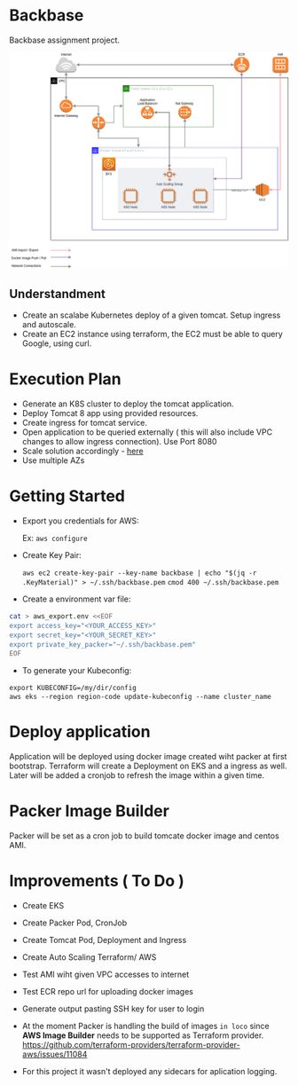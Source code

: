 # Backbase
Backbase assignment project.

![Diagram](backbase.png)

## Understandment

- Create an scalabe Kubernetes deploy of a given tomcat. Setup ingress and autoscale.
- Create an EC2 instance using terraform, the EC2 must be able to query Google, using curl.


# Execution Plan

- Generate an K8S cluster to deploy the tomcat application.
- Deploy Tomcat 8 app using provided resources.
- Create ingress for tomcat service.
- Open application to be queried externally ( this will also include VPC changes to allow ingress connection). Use Port 8080
- Scale solution accordingly - [here](https://kubernetes.io/docs/tasks/run-application/horizontal-pod-autoscale-walkthrough/)
- Use multiple AZs

# Getting Started

- Export you credentials for AWS:

	Ex:
	`aws configure`

- Create Key Pair:

	`aws ec2 create-key-pair --key-name backbase | echo "$(jq -r .KeyMaterial)" > ~/.ssh/backbase.pem`
	`cmod 400 ~/.ssh/backbase.pem`

- Create a environment var file:

``` bash
cat > aws_export.env <<EOF
export access_key="<YOUR_ACCESS_KEY>"
export secret_key="<YOUR_SECRET_KEY>"
export private_key_packer="~/.ssh/backbase.pem"
EOF
```

- To generate your Kubeconfig:

```
export KUBECONFIG=/my/dir/config
aws eks --region region-code update-kubeconfig --name cluster_name
```


# Deploy application


Application will be deployed using docker image created wiht packer at first bootstrap.
Terraform will create a Deployment on EKS and a ingress as well.
Later will be added a cronjob to refresh the image within a given time.


# Packer Image Builder

Packer will be set as a cron job to build tomcate docker image and centos AMI.


# Improvements ( To Do )

- Create EKS

- Create Packer Pod, CronJob

- Create Tomcat Pod, Deployment and Ingress

- Create Auto Scaling Terraform/ AWS

- Test AMI wiht given VPC accesses to internet

- Test ECR repo url for uploading docker images

- Generate output pasting SSH key for user to login

- At the moment Packer is handling the build of images `in loco` since **AWS Image Builder** needs to be supported as Terraform provider.
  https://github.com/terraform-providers/terraform-provider-aws/issues/11084

- For this project it wasn't deployed any sidecars for aplication logging.

